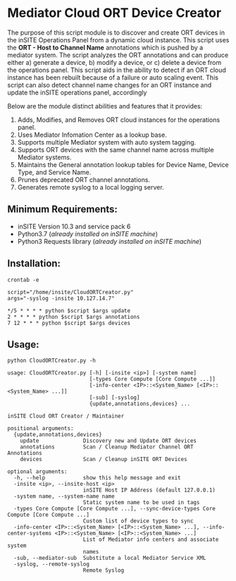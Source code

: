 # Mediator Cloud ORT Device Creator

The purpose of this script module is to discover and create ORT devices in the inSITE Operations Panel from a dynamic cloud instance.  This script uses the __ORT - Host to Channel Name__ annotations which is pushed by a mediator system.  The script analyzes the ORT annotations and can produce either a) generate a device, b) modify a device, or c) delete a device from the operations panel.  This script aids in the ability to detect if an ORT cloud instance has been rebuilt because of a failure or auto scaling event. This script can also detect channel name changes for an ORT instance and update the inSITE operations panel, accordingly

Below are the module distinct abilities and features that it provides:

1. Adds, Modifies, and Removes ORT cloud instances for the operations panel.
2. Uses Mediator Infomation Center as a lookup base.
3. Supports multiple Mediator system with auto system tagging.
4. Supports ORT devices with the same channel name across multiple Mediator systems.
5. Maintains the General annotation lookup tables for Device Name, Device Type, and Service Name.
6. Prunes deprecated ORT channel annotations.
7. Generates remote syslog to a local logging server.

## Minimum Requirements:

- inSITE Version 10.3 and service pack 6
- Python3.7 (_already installed on inSITE machine_)
- Python3 Requests library (_already installed on inSITE machine_)

## Installation:

```
crontab -e
```

```
script="/home/insite/CloudORTCreator.py"
args="-syslog -insite 10.127.14.7"

*/5 * * * * python $script $args update
2 * * * * python $script $args annotations
7 12 * * * python $script $args devices
```
## Usage:

```
python CloudORTCreator.py -h
```

```
usage: CloudORTCreator.py [-h] [-insite <ip>] [-system name]
                          [-types Core Compute [Core Compute ...]]
                          [-info-center <IP>::<System_Name> [<IP>::<System_Name> ...]]
                          [-sub] [-syslog]
                          {update,annotations,devices} ...

inSITE Cloud ORT Creator / Maintainer

positional arguments:
  {update,annotations,devices}
    update              Discovery new and Update ORT devices
    annotations         Scan / Cleanup Mediator Channel ORT Annotations
    devices             Scan / Cleanup inSITE ORT Devices

optional arguments:
  -h, --help            show this help message and exit
  -insite <ip>, --insite-host <ip>
                        inSITE Host IP Address (default 127.0.0.1)
  -system name, --system-name name
                        Static system name to be used in tags
  -types Core Compute [Core Compute ...], --sync-device-types Core Compute [Core Compute ...]
                        Custom list of device types to sync
  -info-center <IP>::<System_Name> [<IP>::<System_Name> ...], --info-center-systems <IP>::<System_Name> [<IP>::<System_Name> ...]
                        List of Mediator info centers and associate system
                        names
  -sub, --mediator-sub  Substitute a local Mediator Service XML
  -syslog, --remote-syslog
                        Remote Syslog
```


